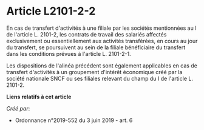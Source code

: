 # Article L2101-2-2

En cas de transfert d'activités à une filiale par les sociétés mentionnées au I de l'article L. 2101-2, les contrats de
travail des salariés affectés exclusivement ou essentiellement aux activités transférées, en cours au jour du transfert, se
poursuivent au sein de la filiale bénéficiaire du transfert dans les conditions prévues à l'article L. 2101-2-1.

Les dispositions de l'alinéa précédent sont également applicables en cas de transfert d'activités à un groupement d'intérêt
économique créé par la société nationale SNCF ou ses filiales relevant du champ du I de l'article L. 2101-2.

**Liens relatifs à cet article**

_Créé par_:

  - Ordonnance n°2019-552 du 3 juin 2019 - art. 6
